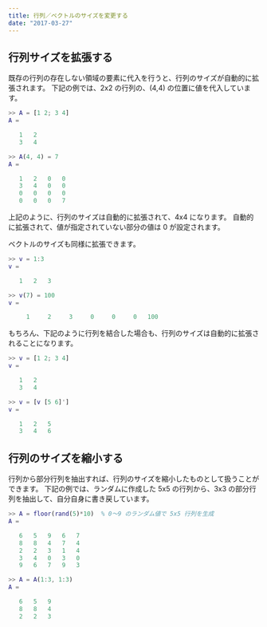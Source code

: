 ```yaml
---
title: 行列／ベクトルのサイズを変更する
date: "2017-03-27"
---
```


行列サイズを拡張する
----

既存の行列の存在しない領域の要素に代入を行うと、行列のサイズが自動的に拡張されます。
下記の例では、2x2 の行列の、(4,4) の位置に値を代入しています。

~~~ matlab
>> A = [1 2; 3 4]
A =

   1   2
   3   4

>> A(4, 4) = 7
A =

   1   2   0   0
   3   4   0   0
   0   0   0   0
   0   0   0   7
~~~

上記のように、行列のサイズは自動的に拡張されて、4x4 になります。
自動的に拡張されて、値が指定されていない部分の値は 0 が設定されます。

ベクトルのサイズも同様に拡張できます。

~~~ matlab
>> v = 1:3
v =

   1   2   3

>> v(7) = 100
v =

     1     2     3     0     0     0   100
~~~

もちろん、下記のように行列を結合した場合も、行列のサイズは自動的に拡張されることになります。

~~~ matlab
>> v = [1 2; 3 4]
v =

   1   2
   3   4

>> v = [v [5 6]']
v =

   1   2   5
   3   4   6
~~~


行列のサイズを縮小する
----

行列から部分行列を抽出すれば、行列のサイズを縮小したものとして扱うことができます。
下記の例では、ランダムに作成した 5x5 の行列から、3x3 の部分行列を抽出して、自分自身に書き戻しています。

~~~ matlab
>> A = floor(rand(5)*10)  % 0～9 のランダム値で 5x5 行列を生成
A =

   6   5   9   6   7
   8   8   4   7   4
   2   2   3   1   4
   3   4   0   3   0
   9   6   7   9   3

>> A = A(1:3, 1:3)
A =

   6   5   9
   8   8   4
   2   2   3
~~~

